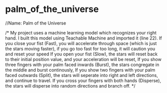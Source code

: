 # palm_of_the_universe
//Name: Palm of the Universe

/* 
My project uses a machine learning model which recognizes your right hand. I built this model using Teachable Machine and imported it (line 22).
If you close your fist (Fast), you will accelerate through space (which is just the stars moving faster), if you go too fast for too long, it will caution you and reset your speed
If you open your fist (Slow), the stars will reset back to their initial position value, and your acceleration will be reset,
If you show three fingers with your palm faced inwards (Burst), the stars congregate in the middle and burst continously,
If you show two fingers with your palm faced outwards (Split), the stars will seperate into right and left directions, and continue to travel.
If you cross your fingers with both hands (Disperse), the stars will disperse into random directions and branch off.
*/
